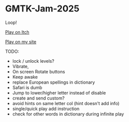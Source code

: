 # GMTK-Jam-2025
Loop!

[Play on Itch](https://edricy.itch.io/word-looper)

[Play on my site](https://word-looper.edric.dev/)

TODO:
- lock / unlock levels?
- Vibrate,
- On screen Rotate buttons
- Keep awake
- replace European spellings in dictionary
- Safari is dumb
- Jump to lower/higher letter instead of disable
- create and send custom?
- avoid hints on same letter col (hint doesn't add info)
- single/quick play add instruction
- check for other words in dictionary during infinite play
